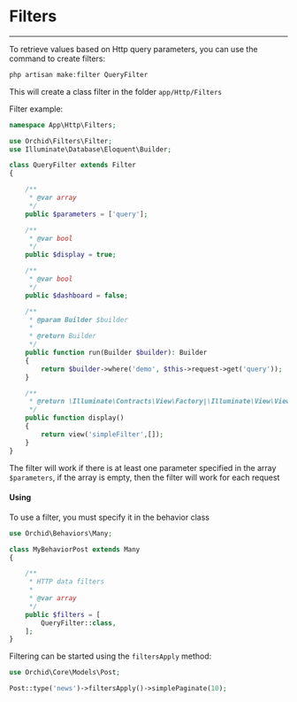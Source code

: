 # Filters
----------

To retrieve values based on Http query parameters, you can use the command to create filters:

```php
php artisan make:filter QueryFilter
```

This will create a class filter in the folder `app/Http/Filters`


Filter example:
```php
namespace App\Http\Filters;

use Orchid\Filters\Filter;
use Illuminate\Database\Eloquent\Builder;

class QueryFilter extends Filter
{

    /**
     * @var array
     */
    public $parameters = ['query'];

    /**
     * @var bool
     */
    public $display = true;

    /**
     * @var bool
     */
    public $dashboard = false;

    /**
     * @param Builder $builder
     *
     * @return Builder
     */
    public function run(Builder $builder): Builder
    {
        return $builder->where('demo', $this->request->get('query'));
    }

    /**
     * @return \Illuminate\Contracts\View\Factory|\Illuminate\View\View
     */
    public function display()
    {
        return view('simpleFilter',[]);
    }
}
```

The filter will work if there is at least one parameter specified in the array `$parameters`, if the array is empty, then the filter will work for each request

#### Using

To use a filter, you must specify it in the behavior class
```php
use Orchid\Behaviors\Many;

class MyBehaviorPost extends Many
{

    /**
     * HTTP data filters
     *
     * @var array
     */
    public $filters = [
        QueryFilter::class,
    ];
}
```

Filtering can be started using the `filtersApply` method:
```php
use Orchid\Core\Models\Post;

Post::type('news')->filtersApply()->simplePaginate(10);
```
